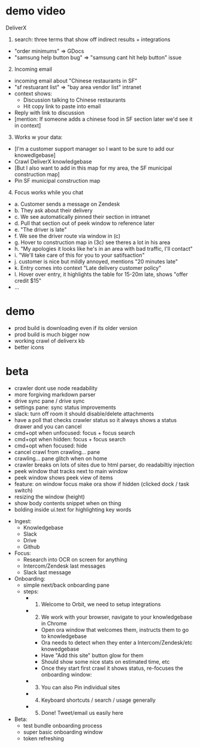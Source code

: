 # demo video

DeliverX

1. search: three terms that show off indirect results + integrations

* "order minimums" => GDocs
* "samsung help button bug" => "samsung cant hit help button" issue

2. Incoming email

* incoming email about "Chinese restaurants in SF"
* "sf restuarant list" => "bay area vendor list" intranet
* context shows:
  * Discussion talking to Chinese restaurants
  * Hit copy link to paste into email
* Reply with link to discussion
* [mention: If someone adds a chinese food in SF section later we'd see it in context]

3. Works w your data:

* [I'm a customer support manager so I want to be sure to add our knowedlgebase]
* Crawl DeliverX knowledgebase
* [But I also want to add in this map for my area, the SF municipal construction
  map]
* Pin SF municipal construction map

4. Focus works while you chat

* a. Customer sends a message on Zendesk
* b. They ask about their delivery
* c. We see automatically pinned their section in intranet
* d. Pull that section out of peek window to reference later
* e. "The driver is late"
* f. We see the driver route via window in (c)
* g. Hover to construction map in (3c) see theres a lot in his area
* h. "My apologies it looks like he's in an area with bad traffic, I'll contact"
* i. "We'll take care of this for you to your satifsaction"
* j. customer is nice but mildly annoyed, mentions "20 minutes late"
* k. Entry comes into context "Late delivery customer policy"
* l. Hover over entry, it highlights the table for 15-20m late, shows "offer
  credit $15"
* ...

# demo

* prod build is downloading even if its older version
* prod build is much bigger now
* working crawl of deliverx kb
* better icons

# beta

* crawler dont use node readability
* more forgiving markdown parser
* drive sync pane / drive sync
* settings pane: sync status improvements
* slack: turn off room it should disable/delete attachments
* have a poll that checks crawler status so it always shows a status drawer and
  you can cancel
* cmd+opt when unfocused: focus + focus search
* cmd+opt when hidden: focus + focus search
* cmd+opt when focused: hide
* cancel crawl from crawling... pane
* crawling... pane glitch when on home
* crawler breaks on lots of sites due to html parser, do readabiltiy injection
* peek window that tracks next to main window
* peek window shows peek view of items
* feature: on window focus make ora show if hidden (clicked dock / task switch)
* resizing the window (height)
* show body contents snippet when on thing
* bolding inside ui.text for highlighting key words

- Ingest:
  * Knowledgebase
  * Slack
  * Drive
  * Github
- Focus:
  * Research into OCR on screen for anything
  * Intercom/Zendesk last messages
  * Slack last message
- Onboarding:
  * simple next/back onboarding pane
  * steps:
    * 1. Welcome to Orbit, we need to setup integrations
    * 2. We work with your browser, navigate to your knowledgebase in Chrome
      * Open ora window that welcomes them, instructs them to go to
        knowledgebase
      * Ora needs to detect when they enter a Intercom/Zendesk/etc knowedgebase
      * Have "Add this site" button glow for them
      * Should show some nice stats on estimated time, etc
      * Once they start first crawl it shows status, re-focuses the onboarding
        window:
    * 3. You can also Pin individual sites
    * 4. Keyboard shortcuts / search / usage generally
    * 5. Done! Tweet/email us easily here
- Beta:
  * test bundle onboarding process
  * super basic onboarding window
  * token refreshing
